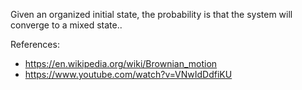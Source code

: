Given an organized initial state, the probability is that the system will converge to a mixed state..

References:

- https://en.wikipedia.org/wiki/Brownian_motion
- https://www.youtube.com/watch?v=VNwIdDdfiKU
